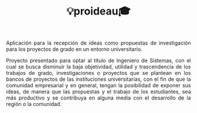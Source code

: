 
 <h1 align="center"> 💡proideau🎓</h1/></br>
<div align="justify">
  <p>Aplicación para la recepción de ideas como propuestas de investigación para los proyectos de grado en un entorno universitario.</p>
  <p>Proyecto presentado para optar al título de Ingeniero de Sistemas, con el cual se busca disminuir la baja objetividad, utilidad y trascendencia de los trabajos de grado, investigaciones o proyectos que se plantean en los bancos de proyectos de las instituciones universitarias, con el fin de que la comunidad empresarial y en general, tengan la posibilidad de exponer sus ideas, de manera que las propuestas y el trabajo de los estudiantes, sea más productivo y se contribuya en alguna media con el desarrollo de la región o la comunidad.</p>
</div>
